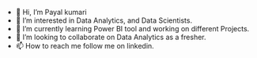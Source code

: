 - 👋 Hi, I’m Payal kumari
- 👀 I’m interested in Data Analytics, and Data Scientists.
- 🌱 I’m currently learning Power BI tool and working on different Projects.
- 💞️ I’m looking to collaborate on Data Analytics as a fresher.
- 📫 How to reach me follow me on linkedin.

<!---
Payalkumari55/Payalkumari55 is a ✨ special ✨ repository because its `README.md` (this file) appears on your GitHub profile.
You can click the Preview link to take a look at your changes.
--->
